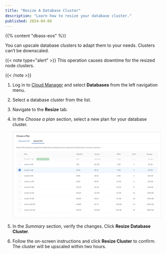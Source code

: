 ```yaml
---
title: "Resize A Database Cluster"
description: "Learn how to resize your database cluster."
published: 2024-04-09
---
```


{{% content "dbass-eos" %}}

You can upscale database clusters to adapt them to your needs. Clusters can’t be downscaled.

{{< note type="alert" >}}
This operation causes downtime for the resized node clusters.

{{< /note >}}

1. Log in to [Cloud Manager](https://cloud.linode.com/) and select **Databases** from the left navigation menu.

1. Select a database cluster from the list. 

1. Navigate to the **Resize** tab.

1. In the *Choose a plan* section, select a new plan for your database cluster. 

    ![Screenshot of Choose a plan section](upscale-plan.png)

1. In the *Summary* section, verify the changes. Click **Resize Database Cluster**.

1. Follow the on-screen instructions and click **Resize Cluster** to confirm. The cluster will be upscaled within two hours.